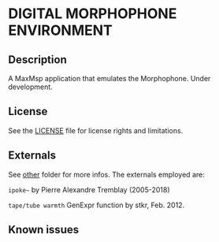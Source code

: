 # DIGITAL MORPHOPHONE ENVIRONMENT

## Description
A MaxMsp application that emulates the Morphophone. Under development.

## License
See the [LICENSE](LICENSE.md) file for license rights and limitations.

## Externals
See [other](maxmsp/DigitalMorphophoneEnvironment/other) folder for more infos. The externals employed are:

`ipoke~` by Pierre Alexandre Tremblay (2005-2018)

`tape/tube warmth` GenExpr function by stkr, Feb. 2012.

## Known issues
